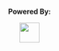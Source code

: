 
<!--
**talemache/talemache** is a ✨ _special_ ✨ repository because its `README.md` (this file) appears on your GitHub profile.

Here are some ideas to get you started:

- 🔭 I’m currently working on ...
- 🌱 I’m currently learning ...
- 👯 I’m looking to collaborate on ...
- 🤔 I’m looking for help with ...
- 💬 Ask me about ...
- 📫 How to reach me: ...
- 😄 Pronouns: ...
- 
-->
<p align="center"><strong> Powered By: </strong></p>
<p align="center"><img width="40" src="https://github.githubassets.com/images/spinners/octocat-spinner-64.gif"></p>
